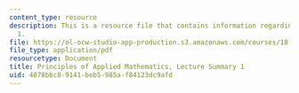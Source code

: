 ```yaml
---
content_type: resource
description: This is a resource file that contains information regarding lecture summary
  1.
file: https://ol-ocw-studio-app-production.s3.amazonaws.com/courses/18-311-principles-of-applied-mathematics-spring-2014/4078bbc89141beb5985af84123dc9afd_MIT18_311S14_Lecture1.pdf
file_type: application/pdf
resourcetype: Document
title: Principles of Applied Mathematics, Lecture Summary 1
uid: 4078bbc8-9141-beb5-985a-f84123dc9afd
---
```

